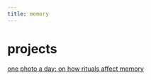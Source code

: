 ```yaml
---
title: memory
---
```


# projects

[one photo a day: on how rituals affect memory](https://psyche.co/films/one-photo-per-day-for-more-than-a-year-exploring-how-rituals-affect-memory?utm_source=Aeon+Newsletter&utm_campaign=969089968c-EMAIL_CAMPAIGN_2020_12_14_06_37&utm_medium=email&utm_term=0_411a82e59d-969089968c-70339341)